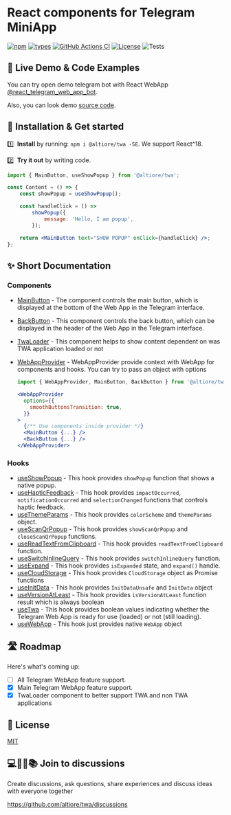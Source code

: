 # React components for Telegram MiniApp

[![npm](https://img.shields.io/npm/v/@altiore/twa.svg)](https://www.npmjs.com/package/@altiore/twa)
[![types](https://badgen.net/npm/types/@altiore/twa)](https://npmjs.org/package/@altiore/twa)
[![GitHub Actions CI](https://github.com/altiore/twa/actions/workflows/release.yml/badge.svg)](https://github.com/altiore/twa/actions/workflows/release.yml)
[![License](https://badgen.net/github/license/altiore/twa)](https://github.com/altiore/twa/blob/master/LICENSE)
![Tests](https://github.com/altiore/twa/actions/workflows/tests.yml/badge.svg)

## 🔴 Live Demo & Code Examples

You can try open demo telegram bot with React WebApp [@react_telegram_web_app_bot](https://t.me/react_telegram_web_app_bot/demo).

Also, you can look demo [source code](./demo/src).

## 🔧 Installation & Get started

1️⃣ &nbsp;**Install** by running: `npm i @altiore/twa -SE`. We support React^18.

2️⃣ &nbsp;**Try it out** by writing code.

```jsx
import { MainButton, useShowPopup } from '@altiore/twa';

const Content = () => {
	const showPopup = useShowPopup();

	const handleClick = () =>
		showPopup({
			message: 'Hello, I am popup',
		});

	return <MainButton text="SHOW POPUP" onClick={handleClick} />;
};
```

## ✨ Short Documentation

### Components

- [MainButton](./docs/README.md#mainbutton) -
  The component controls the main button, which is displayed at the bottom of the Web App in the Telegram interface.

- [BackButton](./docs/README.md#backbutton) -
  This component controls the back button, which can be displayed in the header of the Web App in the Telegram interface.

- [TwaLoader](./docs/README.md#twaloader) -
  This component helps to show content dependent on was TWA application loaded or not

- [WebAppProvider](./docs/README.md#webappprovider) -
  WebAppProvider provide context with WebApp for components and hooks.
  You can try to pass an object with options

  ```jsx
  import { WebAppProvider, MainButton, BackButton } from '@altiore/twa';

  <WebAppProvider
    options={{
      smoothButtonsTransition: true,
    }}
  >
    {/** Use components inside provider */}
    <MainButton {...} />
    <BackButton {...} />
  </WebAppProvider>
  ```

### Hooks

- [useShowPopup](./docs/README.md#useshowpopup) -
  This hook provides `showPopup` function that shows a native popup.
- [useHapticFeedback](./docs/README.md#usehapticfeedback) -
  This hook provides `impactOccurred`, `notificationOccurred` and `selectionChanged` functions that controls haptic feedback.
- [useThemeParams](./docs/README.md#usethemeparams) -
  This hook provides `colorScheme` and `themeParams` object.
- [useScanQrPopup](./docs/README.md#usescanqrpopup) -
  This hook provides `showScanQrPopup` and `closeScanQrPopup` functions.
- [useReadTextFromClipboard](./docs/README.md#usereadtextfromclipboard) -
  This hook provides `readTextFromClipboard` function.
- [useSwitchInlineQuery](./docs/README.md#useswitchinlinequery) -
  This hook provides `switchInlineQuery` function.
- [useExpand](./docs/README.md#useexpand) -
  This hook provides `isExpanded` state, and `expand()` handle.
- [useCloudStorage](./docs/README.md#usecloudstorage) -
  This hook provides `CloudStorage` object as Promise functions
- [useInitData](./docs/README.md#useinitdata) -
  This hook provides `InitDataUnsafe` and `InitData` object
- [useVersionAtLeast](./docs/README.md#useversionatleast) -
  This hook provides `isVersionAtLeast` function result which is always boolean
- [useTwa](./docs/README.md#usetwa) -
  This hook provides boolean values indicating whether the Telegram Web App is ready for use (loaded) or not (still loading).
- [useWebApp](./docs/README.md#usewebapp) -
  This hook just provides native `WebApp` object

## 🛣 Roadmap

Here's what's coming up:

- [ ] All Telegram WebApp feature support.
- [x] Main Telegram WebApp feature support.
- [x] TwaLoader component to better support TWA and non TWA applications

## 🥂 License

[MIT](./LICENSE)

## 💻👞🙊📚 Join to discussions

Create discussions, ask questions, share experiences and discuss ideas with everyone together

https://github.com/altiore/twa/discussions
